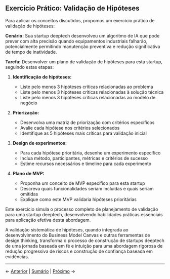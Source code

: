 ## Exercício Prático: Validação de Hipóteses

Para aplicar os conceitos discutidos, propomos um exercício prático de validação de hipóteses:

**Cenário:** Sua startup deeptech desenvolveu um algoritmo de IA que pode prever com alta precisão quando equipamentos industriais falharão, potencialmente permitindo manutenção preventiva e redução significativa de tempo de inatividade.

**Tarefa:** Desenvolver um plano de validação de hipóteses para esta startup, seguindo estas etapas:

1. **Identificação de hipóteses:**
   - Liste pelo menos 3 hipóteses críticas relacionadas ao problema
   - Liste pelo menos 3 hipóteses críticas relacionadas à solução técnica
   - Liste pelo menos 3 hipóteses críticas relacionadas ao modelo de negócio

2. **Priorização:**
   - Desenvolva uma matriz de priorização com critérios específicos
   - Avalie cada hipótese nos critérios selecionados
   - Identifique as 5 hipóteses mais críticas para validação inicial

3. **Design de experimentos:**
   - Para cada hipótese prioritária, desenhe um experimento específico
   - Inclua método, participantes, métricas e critérios de sucesso
   - Estime recursos necessários e timeline para cada experimento

4. **Plano de MVP:**
   - Proponha um conceito de MVP específico para esta startup
   - Descreva quais funcionalidades seriam incluídas e quais seriam omitidas
   - Explique como este MVP validaria hipóteses prioritárias

Este exercício simula o processo completo de planejamento de validação para uma startup deeptech, desenvolvendo habilidades práticas essenciais para aplicação efetiva desta abordagem.

A validação sistemática de hipóteses, quando integrada ao desenvolvimento do Business Model Canvas e outras ferramentas de design thinking, transforma o processo de construção de startups deeptech de uma jornada baseada em fé e intuição para uma abordagem rigorosa de redução progressiva de riscos e construção de confiança baseada em evidências.

---

← [Anterior](./2.2.2_validacao_hipoteses_parte5.md) | [Sumário](../../sumario.md) | [Próximo](../../modulo3/3.1_lean_inception_overview/3.1.1_introducao_lean_inception_parte1.md) →